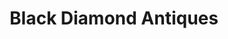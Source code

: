 ---
title: "Black Diamond Antiques"
url: /black-diamond/black-diamond-antiques/
shop: Antiquitäten
---